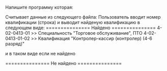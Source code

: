 Напишите программу которая:

Считывает данные из следующего файла: Пользователь вводит номер квалификации (строка) и выводит найденую квалификацию в следующем виде: =============== Найдено =============== 4-02-0413-01 >> Специальность "Торговое обслуживание", ПТО 4-02-0413-01-02 >> Квалификация "Контролер-кассир (контролер) (4-6 разряд)"

​и в таком виде если не найдено

=============== Не найдено ===============
